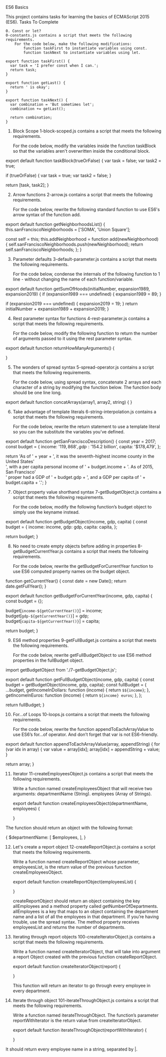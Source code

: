 ES6 Basics

This project contains tasks for learning the basics of ECMAScript 2015 (ES6).
Tasks To Complete

    0. Const or let?
    0-constants.js contains a script that meets the following requirements.
        For the code below, make the following modifications:
            function taskFirst to instantiate variables using const.
            function taskNext to instantiate variables using let.

    export function taskFirst() {
      var task = 'I prefer const when I can.';
      return task;
    }

    export function getLast() {
      return ' is okay';
    }

    export function taskNext() {
      var combination = 'But sometimes let';
      combination += getLast();

      return combination;
    }

1. Block Scope
1-block-scoped.js contains a script that meets the following requirements.

    For the code below, modify the variables inside the function taskBlock so that the variables aren't overwritten inside the conditional block.

export default function taskBlock(trueOrFalse) {
  var task = false;
  var task2 = true;

  if (trueOrFalse) {
    var task = true;
    var task2 = false;
  }

  return [task, task2];
}

2. Arrow functions
2-arrow.js contains a script that meets the following requirements.

    For the code below, rewrite the following standard function to use ES6's arrow syntax of the function add.

export default function getNeighborhoodsList() {
  this.sanFranciscoNeighborhoods = ['SOMA', 'Union Square'];

  const self = this;
  this.addNeighborhood = function add(newNeighborhood) {
    self.sanFranciscoNeighborhoods.push(newNeighborhood);
    return self.sanFranciscoNeighborhoods;
  };
}

3. Parameter defaults
3-default-parameter.js contains a script that meets the following requirements.

    For the code below, condense the internals of the following function to 1 line - without changing the name of each function/variable.

export default function getSumOfHoods(initialNumber, expansion1989, expansion2019) {
  if (expansion1989 === undefined) {
    expansion1989 = 89;
  }

  if (expansion2019 === undefined) {
    expansion2019 = 19;
  }
  return initialNumber + expansion1989 + expansion2019;
}

4. Rest parameter syntax for functions
4-rest-parameter.js contains a script that meets the following requirements.

    For the code below, modify the following function to return the number of arguments passed to it using the rest parameter syntax.

export default function returnHowManyArguments() {

}

5. The wonders of spread syntax
5-spread-operator.js contains a script that meets the following requirements.

    For the code below, using spread syntax, concatenate 2 arrays and each character of a string by modifying the function below. The function body should be one line long.

export default function concatArrays(array1, array2, string) {
}

6. Take advantage of template literals
6-string-interpolation.js contains a script that meets the following requirements.

    For the code below, rewrite the return statement to use a template literal so you can the substitute the variables you’ve defined.

export default function getSanFranciscoDescription() {
  const year = 2017;
  const budget = {
    income: '$119,868',
    gdp: '$154.2 billion',
    capita: '$178,479',
  };

  return 'As of ' + year + ', it was the seventh-highest income county in the United States' \
        ', with a per capita personal income of ' + budget.income + '. As of 2015, San Francisco' \
        ' proper had a GDP of ' + budget.gdp + ', and a GDP per capita of ' + budget.capita + '.';
}

7. Object property value shorthand syntax
7-getBudgetObject.js contains a script that meets the following requirements.

    For the code below, modify the following function’s budget object to simply use the keyname instead.

export default function getBudgetObject(income, gdp, capita) {
  const budget = {
    income: income,
    gdp: gdp,
    capita: capita,
  };

  return budget;
}

8. No need to create empty objects before adding in properties
8-getBudgetCurrentYear.js contains a script that meets the following requirements.

    For the code below, rewrite the getBudgetForCurrentYear function to use ES6 computed property names on the budget object.

function getCurrentYear() {
  const date = new Date();
  return date.getFullYear();
}

export default function getBudgetForCurrentYear(income, gdp, capita) {
  const budget = {};

  budget[`income-${getCurrentYear()}`] = income;
  budget[`gdp-${getCurrentYear()}`] = gdp;
  budget[`capita-${getCurrentYear()}`] = capita;

  return budget;
}

9. ES6 method properties
9-getFullBudget.js contains a script that meets the following requirements.

    For the code below, rewrite getFullBudgetObject to use ES6 method properties in the fullBudget object.

import getBudgetObject from './7-getBudgetObject.js';

export default function getFullBudgetObject(income, gdp, capita) {
  const budget = getBudgetObject(income, gdp, capita);
  const fullBudget = {
    ...budget,
    getIncomeInDollars: function (income) {
      return `$${income}`;
    },
    getIncomeInEuros: function (income) {
      return `${income} euros`;
    },
  };

  return fullBudget;
}

10. For...of Loops
10-loops.js contains a script that meets the following requirements.

    For the code below, rewrite the function appendToEachArrayValue to use ES6’s for...of operator. And don’t forget that var is not ES6-friendly.

export default function appendToEachArrayValue(array, appendString) {
  for (var idx in array) {
    var value = array[idx];
    array[idx] = appendString + value;
  }

  return array;
}

11. Iterator
11-createEmployeesObject.js contains a script that meets the following requirements.

    Write a function named createEmployeesObject that will receive two arguments:
        departmentName (String).
        employees (Array of Strings).

    export default function createEmployeesObject(departmentName, employees) {

    }

The function should return an object with the following format:

{
  $departmentName: [
    $employees,
  ],
}

12. Let's create a report object
12-createReportObject.js contains a script that meets the following requirements.

    Write a function named createReportObject whose parameter, employeesList, is the return value of the previous function createEmployeesObject.

    export default function createReportObject(employeesList) {

    }

    createReportObject should return an object containing the key allEmployees and a method property called getNumberOfDepartments.
    allEmployees is a key that maps to an object containing the department name and a list of all the employees in that department. If you’re having trouble, use the spread syntax.
    The method property receives employeesList and returns the number of departments.

13. Iterating through report objects
100-createIteratorObject.js contains a script that meets the following requirements.

    Write a function named createIteratorObject, that will take into argument a report Object created with the previous function createReportObject.

    export default function createIteratorObject(report) {

    }

    This function will return an iterator to go through every employee in every department.

14. Iterate through object
101-iterateThroughObject.js contains a script that meets the following requirements.

    Write a function named iterateThroughObject. The function’s parameter reportWithIterator is the return value from createIteratorObject.

    export default function iterateThroughObject(reportWithIterator) {

    }

It should return every employee name in a string, separated by |.
